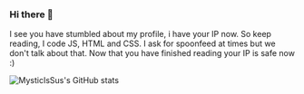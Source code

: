 ### Hi there 👋

I see you have stumbled about my profile, i have your IP now. So keep reading, 
I code JS, HTML and CSS. I ask for spoonfeed at times but we don't talk about that.
Now that you have finished reading your IP is safe now :)

![MysticIsSus's GitHub stats](https://github-readme-stats.vercel.app/api?username=MysticIsSus&show_icons=true&theme=radical)
